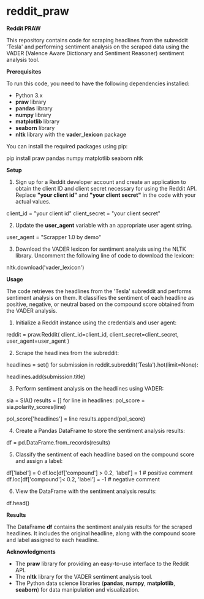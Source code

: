 # reddit_praw
**Reddit PRAW**

This repository contains code for scraping headlines from the subreddit 'Tesla' and performing sentiment analysis on the scraped data using the VADER (Valence Aware Dictionary and Sentiment Reasoner) sentiment analysis tool.

**Prerequisites**

To run this code, you need to have the following dependencies installed:

- Python 3.x
- **praw** library
- **pandas** library
- **numpy** library
- **matplotlib** library
- **seaborn** library
- **nltk** library with the **vader\_lexicon** package

You can install the required packages using pip:

pip install praw pandas numpy matplotlib seaborn nltk 

**Setup**

1. Sign up for a Reddit developer account and create an application to obtain the client ID and client secret necessary for using the Reddit API. Replace **"your client id"** and **"your client secret"** in the code with your actual values.

client\_id = "your client id" client\_secret = "your client secret" 

2. Update the **user\_agent** variable with an appropriate user agent string.

user\_agent = "Scrapper 1.0 by demo" 

3. Download the VADER lexicon for sentiment analysis using the NLTK library. Uncomment the following line of code to download the lexicon:

nltk.download('vader\_lexicon') 

**Usage**

The code retrieves the headlines from the 'Tesla' subreddit and performs sentiment analysis on them. It classifies the sentiment of each headline as positive, negative, or neutral based on the compound score obtained from the VADER analysis.

1. Initialize a Reddit instance using the credentials and user agent:

reddit = praw.Reddit( client\_id=client\_id, client\_secret=client\_secret, user\_agent=user\_agent ) 

2. Scrape the headlines from the subreddit:

headlines = set() for submission in reddit.subreddit('Tesla').hot(limit=None):     

headlines.add(submission.title) 

3. Perform sentiment analysis on the headlines using VADER:

sia = SIA() results = [] for line in headlines: pol\_score = sia.polarity\_scores(line)       

pol\_score['headlines'] = line results.append(pol\_score) 

4. Create a Pandas DataFrame to store the sentiment analysis results:

df = pd.DataFrame.from\_records(results) 

5. Classify the sentiment of each headline based on the compound score and assign a label:

df['label'] = 0 
df.loc[df['compound'] > 0.2, 'label'] = 1 # positive comment 
df.loc[df['compound']< 0.2, 'label'] = -1 # negative comment 

6. View the DataFrame with the sentiment analysis results:

df.head() 

**Results**

The DataFrame **df** contains the sentiment analysis results for the scraped headlines. It includes the original headline, along with the compound score and label assigned to each headline.

**Acknowledgments**

- The **praw** library for providing an easy-to-use interface to the Reddit API.
- The **nltk** library for the VADER sentiment analysis tool.
- The Python data science libraries (**pandas**, **numpy**, **matplotlib**, **seaborn**) for data manipulation and visualization.



